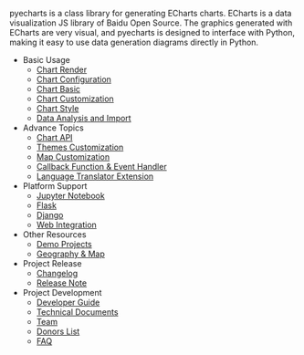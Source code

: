 pyecharts is a class library for generating ECharts charts. ECharts is a data visualization JS library of Baidu Open Source. The graphics generated with ECharts are very visual, and pyecharts is designed to interface with Python, making it easy to use data generation diagrams directly in Python.

- Basic Usage
  - [Chart Render](en-us/prepare)
  - [Chart Configuration](en-us/charts_configure)
  - [Chart Basic](en-us/charts_base)
  - [Chart Customization](en-us/charts_custom)
  - [Chart Style](en-us/charts_style)
  - [Data Analysis and Import](en-us/data_import)
- Advance Topics
  - [Chart API](en-us/api)
  - [Themes Customization](en-us/themes)
  - [Map Customization](en-us/customize_map)
  - [Callback Function & Event Handler](en-us/advanced)
  - [Language Translator Extension](en-us/translator)
- Platform Support
  - [Jupyter Notebook](en-us/jupyter_notebook)
  - [Flask](en-us/flask)
  - [Django](en-us/django)
  - [Web Integration](en-us/web_integration)
- Other Resources
  - [Demo Projects](https://github.com/zening0809/nv-lib/pyecharts-users-cases)
  - [Geography & Map](en-us/datasets)
- Project Release
  - [Changelog](zh-cn/changelog)
  - [Release Note](zh-cn/release-note/)
- Project Development
  - [Developer Guide](en-us/for_pyechart_developer)
  - [Technical Documents](en-us/technical)
  - [Team](en-us/team)
  - [Donors List](zh-cn/donors)
  - [FAQ](en-us/faq)
